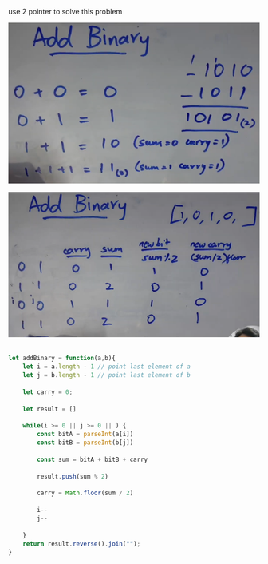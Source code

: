 use 2 pointer to solve this problem

![alt text](image.png)

![alt text](image-1.png)

```ts

let addBinary = function(a,b){
    let i = a.length - 1 // point last element of a
    let j = b.length - 1 // point last element of b 

    let carry = 0;

    let result = []

    while(i >= 0 || j >= 0 || ) {
        const bitA = parseInt(a[i])
        const bitB = parseInt(b[j])

        const sum = bitA + bitB + carry

        result.push(sum % 2)

        carry = Math.floor(sum / 2)

        i--
        j--

    }
    return result.reverse().join("");
}

```